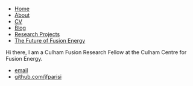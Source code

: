 <html>
	<head>
		<title>Jason Parisi, Fusion Physicist</title>
		<!-- link to main stylesheet -->
		<link rel="stylesheet" type="text/css" href="/css/main.css">
	</head>
	<body>
		<nav>
    		<ul>
        		<li><a href="/">Home</a></li>
			<li><a href="/about/about.html/">About</a></li>
        		<li><a href="/cv/cv.html">CV</a></li>
        		<li><a href="/blog/blog.html">Blog</a></li>
			<li><a href="/research/research_projects/html">Research Projects</a></li>
			<li><a href="/book/book.html">The Future of Fusion Energy</a></li>
    		</ul>
		</nav>
		<div class="container">
    		<div class="blurb">
        		<!-- h1>Jason Parisi</h1> -->
				<p>Hi there, I am a Culham Fusion Research Fellow at the Culham Centre for Fusion Energy.</p>
    		</div><!-- /.blurb -->
		</div><!-- /.container -->
		<footer>
    		<ul>
        		<li><a href="mailto:jasonfrancisparisi@gmail.com">email</a></li>
        		<li><a href="https://github.com/jfparisi">github.com/jfparisi</a></li>
			</ul>
		</footer>
	</body>
</html>
